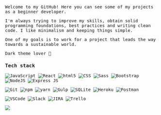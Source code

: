 <samp>
Welcome to my GitHub! Here you can see some of my projects as a beginner developer.

I'm always trying to improve my skills, obtain solid programming foundations, best practices and writing clean code. I like minimalism and keeping things simple.

One of my goals is to work for a project that leads the way towards a sustainable world.

Dark theme lover :black_heart:
</samp>

### Tech stack
![JavaScript](https://img.shields.io/badge/-JavaScript-black?style=flat&logo=javascript&logoColor=yellow) 
![React](https://img.shields.io/badge/-React-black?style=flat&logo=react)
![html5](https://img.shields.io/badge/-HTML5-black?style=flat&logo=html5) 
![CSS](https://img.shields.io/badge/-CSS3-black?style=flat&logo=css3&logoColor=blue)
![Sass](https://img.shields.io/badge/-Sass-black?style=flat&logo=sass)
![Bootstrap](https://img.shields.io/badge/-Bootstrap-black?style=flat&logo=Bootstrap)
![NodeJS](https://img.shields.io/badge/-NodeJS-black?style=flat&logo=Node.js)
![Express JS](https://img.shields.io/badge/-ExpressJS-black?style=flat&logo=express)

![Git](https://img.shields.io/badge/-Git-black?style=flat&logo=git)
![npm](https://img.shields.io/badge/-NPM-black?style=flat&logo=npm) 
![yarn](https://img.shields.io/badge/-yarn-black?style=flat&logo=yarn)
![Gulp](https://img.shields.io/badge/-Gulp-black?style=flat&logo=gulp)
![SQLite](https://img.shields.io/badge/-SQLite-black?style=flat&logo=sqlite&logoColor=76C4EB)
![Heroku](https://img.shields.io/badge/-Heroku-black?style=flat&logo=heroku&logoColor=6314AF)
![Postman](https://img.shields.io/badge/-Postman-black?style=flat&logo=postman)

![VSCode](https://img.shields.io/badge/-VSCode-black?style=flat&logo=visual-studio-code&logoColor=blue)
![Slack](https://img.shields.io/badge/-Slack-black?style=flat&logo=slack&logoColor=550D4B)
![JIRA](https://img.shields.io/badge/-Jira-black?style=flat&logo=jira-software&logoColor=blue)
![Trello](https://img.shields.io/badge/-Trello-black?style=flat&logo=trello&logoColor=blue)

![](https://github.com/vtendero/vtendero/blob/images/we-solution.JPG)
